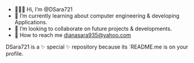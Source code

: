 - 🙋🏻‍♀️ Hi, I’m @DSara721
- 💅 I’m currently learning about computer engineering & developing Applications.
- 👀 I’m looking to collaborate on future projects & developments. 
- 💌 How to reach me dianasara935@yahoo.com

DSara721 is a ✨ special ✨ repository because its `README.me is on your profile.

